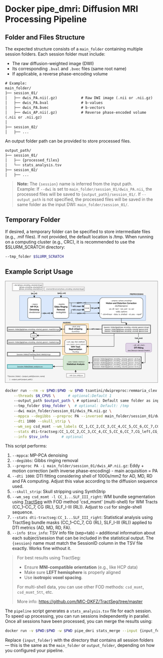 # Docker pipe_dmri: Diffusion MRI Processing Pipeline

## Folder and Files Structure

The expected structure consists of a `main_folder` containing multiple session folders. Each session folder must include:

- The raw diffusion-weighted image (DWI)
- Its corresponding `.bval` and `.bvec` files (same root name)
- If applicable, a reverse phase-encoding volume

```
# Example:
main_folder/
├── session_01/
│   ├── dwis_PA.nii(.gz)           # Raw DWI image (.nii or .nii.gz)
│   ├── dwis_PA.bval               # b-values
│   ├── dwis_PA.bvec               # b-vectors
│   ├── dwis_AP.nii(.gz)           # Reverse phase-encoded volume (.nii or .nii.gz)
│
├── session_02/
│   ├── ...
```

An output folder path can be provided to store processed files.

```
output_path/
├── session_01/
│   ├── {processed_files}
│   └── stats_analysis.tsv
├── session_02/
│   ├── ...
```
> **Note:** The `{session}` name is inferred from the input path.  
> Example: If `--dwi` is set to `main_folder/session_01/dwis_PA.nii`, the processed files will be saved to `{output_path}/session_01/`.
> If `--output_path` is not specified, the processed files will be saved in the same folder as the input DWI: `main_folder/session_01/`.

## Temporary Folder

If desired, a temporary folder can be specified to store intermediate files (e.g., .mif files). If not provided, the default location is /tmp.
When running on a computing cluster (e.g., CRC), it is recommended to use the $SLURM_SCRATCH directory:

```bash
--tmp_folder $SLURM_SCRATCH
```

## Example Script Usage
![Pipeline diagram](images/pipeline_long.png)
```bash
docker run --rm -v $PWD:$PWD -w $PWD tsantini/dwipreproc:remmaria_clev \
    --threads $N_CPUS \      # optional:Default 1
    --output_path $output_path \ # optional: Default same folder as input dwi
    --tmp_folder $tmp_folder \  # optional: Default: /tmp
    --dwi main_folder/session_01/dwis_PA.nii.gz \
    --mppca --degibbs --preproc PA --inversed main_folder/session_01/dwis_AP.nii.gz \
    --dti 1000 --skull_strip \
    --wm_seg csd_msmt --wm_labels CC_1,CC_2,CC_3,CC_4,CC_5,CC_6,CC_7,CG_left,CG_right,SLF_I_left,SLF_I_right,SLF_II_left,SLF_II_right,SLF_III_left,SLF_III_right \
    --stats dti-tractseg:CC_1,CC_2,CC_3,CC_4,CC_5,CC_6,CC_7,CG_left,CG_right,SLF_I_left,SLF_I_right,SLF_II_left,SLF_II_right,SLF_III_left,SLF_III_right \
    --info $tsv_info      # optional
```
This script performs:

1. `--mppca`: MP-PCA denoising
2. `--degibbs`: Gibbs ringing removal
3. `--preproc PA -i main_folder/session_01/dwis_AP.nii.gz`: Eddy + motion correction (with inverse phase-encoding) - main acquisition = PA
4. `--dti 1000`: DTI fitting considering shell of 1000s/mm2 for AD, MD, RD and FA computing. Adjust this value according to the diffusion sequence used.
5. `--skull_strip`: Skull stripping using SynthStrip
6. `--wm_seg csd_msmt -l CC_1...SLF_III_right`: WM bundle segmentation using [TractSeg](https://github.com/MIC-DKFZ/TractSeg) with FOD method 'csd_msmt' (multi-shell) for WM Tracts (CC_1–CC_7, CG (RL), SLF_I-III (RL)). Adjust to `csd` for single-shell sequence.
7. `--stats dti-tractseg:CC_1...SLF_III_right`: Statistical analysis using TractSeg bundle masks (CC_1–CC_7, CG (RL), SLF_I-III (RL)) applied to DTI metrics (AD, MD, RD, FA).
8. `--info $tsv_info`: TSV info file (sep=tab) – additional information about each subject/session that can be included in the statistical output. The `{session}` name must match the SessionID column in the TSV file exactly. Works fine without it.

> For best results using TractSeg:
> - Ensure **MNI-compatible orientation** (e.g., like HCP data)
> - Make sure **LEFT hemisphere** is properly aligned
> - Use **isotropic voxel spacing**.
>
> For multi-shell data, you can use other FOD methods: `csd_msmt`, `csd_msmt_5tt`, etc.
> 
> More info: https://github.com/MIC-DKFZ/TractSeg/tree/master

The `pipeline` script generates a `stats_analysis.tsv` file for each session. To speed up processing, you can run sessions independently in parallel. Once all sessions have been processed, you can merge the results using:
```bash
docker run -v $PWD:$PWD -w $PWD pipe_dmri stats_merge --input {input_folder} --output path/to/output/results_merged.tsv
```
Replace `{input_folder}` with the directory that contains all session folders — this is the same as the `main_folder` or `output_folder`, depending on how you configured your pipeline.
